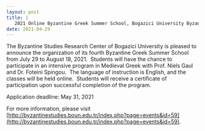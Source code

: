 ```yaml
---
layout: post
title: |
   2021 Online Byzantine Greek Summer School, Bogazici University Byzantine Studies Research Center
date: 2021-04-29
---
```


The Byzantine Studies Research Center of Bogazici University is pleased
to announce the organization of its fourth Byzantine Greek Summer School
from July 29 to August 18, 2021.  Students will have the chance to
participate in an intensive program in Medieval Greek with Prof. Niels
Gaul and Dr. Foteini Spingou.  The language of instruction is English,
and the classes will be held online.  Students will receive a
certificate of participation upon successful completion of the
program.

Application deadline: May 31, 2021

For
more information, please
visit
[http://byzantinestudies.boun.edu.tr/index.php?page=events&id=59](http://byzantinestudies.boun.edu.tr/index.php?page=events&id=59).
